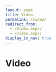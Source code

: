 ```yaml
---
layout: page
title: Video
permalink: /video/
redirect_from:
  - /Video.aspx/
  - /video.aspx/
display_in_nav: true
---
```


# Video

<dl id="videos"></dl>
